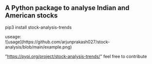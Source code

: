 <h2>A Python package to analyse Indian and American stocks</h2>

<p>pip3 install stock-analysis-trends</p>
useage: <br>
![usage](https://github.com/arjunprakash027/stock-analysis/blob/main/example.png)

"https://pypi.org/project/stock-analysis-trends/"
feel free to contribute 